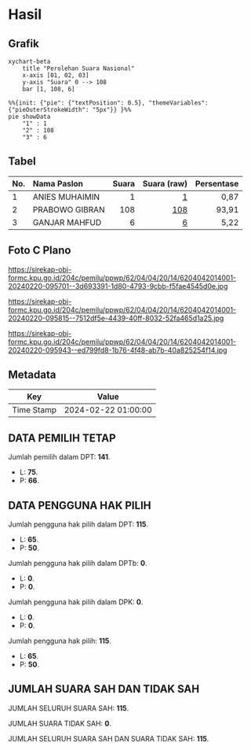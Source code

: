 # Hasil

## Grafik

```mermaid
xychart-beta
    title "Perolehan Suara Nasional"
    x-axis [01, 02, 03]
    y-axis "Suara" 0 --> 108
    bar [1, 108, 6]
```

```mermaid
%%{init: {"pie": {"textPosition": 0.5}, "themeVariables": {"pieOuterStrokeWidth": "5px"}} }%%
pie showData
    "1" : 1
    "2" : 108
    "3" : 6
```

## Tabel

| No. | Nama Paslon    | Suara | Suara (raw) | Persentase |
|:--- |:-------------- | -----:| -----------:| ----------:|
| 1   | ANIES MUHAIMIN | 1     | [1][p-1]    | 0,87       |
| 2   | PRABOWO GIBRAN | 108   | [108][p-2]  | 93,91      |
| 3   | GANJAR MAHFUD  | 6     | [6][p-3]    | 5,22       |


[p-1]: https://github.com/gigit-pemilu/pemilu-2024/blob/main/pilpres/hitung-suara/sub/62-kalimantan-tengah/sub/04-barito-selatan/sub/04-dusun-utara/sub/2014-tamparak/sub/001-tps/sub/paslon-1.txt
[p-2]: https://github.com/gigit-pemilu/pemilu-2024/blob/main/pilpres/hitung-suara/sub/62-kalimantan-tengah/sub/04-barito-selatan/sub/04-dusun-utara/sub/2014-tamparak/sub/001-tps/sub/paslon-2.txt
[p-3]: https://github.com/gigit-pemilu/pemilu-2024/blob/main/pilpres/hitung-suara/sub/62-kalimantan-tengah/sub/04-barito-selatan/sub/04-dusun-utara/sub/2014-tamparak/sub/001-tps/sub/paslon-3.txt

## Foto C Plano

https://sirekap-obj-formc.kpu.go.id/204c/pemilu/ppwp/62/04/04/20/14/6204042014001-20240220-095701--3d693391-1d80-4793-9cbb-f5fae4545d0e.jpg

https://sirekap-obj-formc.kpu.go.id/204c/pemilu/ppwp/62/04/04/20/14/6204042014001-20240220-095815--7512df5e-4439-40ff-8032-52fa465d1a25.jpg

https://sirekap-obj-formc.kpu.go.id/204c/pemilu/ppwp/62/04/04/20/14/6204042014001-20240220-095943--ed799fd8-1b76-4f48-ab7b-40a825254f14.jpg


## Metadata

| Key        | Value               |
| ---------- | ------------------- |
| Time Stamp | 2024-02-22 01:00:00 |


## DATA PEMILIH TETAP

Jumlah pemilih dalam DPT: **141**.
 * L: **75**.
 * P: **66**.

## DATA PENGGUNA HAK PILIH

Jumlah pengguna hak pilih dalam DPT: **115**.
 * L: **65**.
 * P: **50**.

Jumlah pengguna hak pilih dalam DPTb: **0**.
 * L: **0**.
 * P: **0**.

Jumlah pengguna hak pilih dalam DPK: **0**.
 * L: **0**.
 * P: **0**.

Jumlah pengguna hak pilih: **115**.
 * L: **65**.
 * P: **50**.

## JUMLAH SUARA SAH DAN TIDAK SAH

JUMLAH SELURUH SUARA SAH: **115**.

JUMLAH SUARA TIDAK SAH: **0**.

JUMLAH SELURUH SUARA SAH DAN SUARA TIDAK SAH: **115**.


